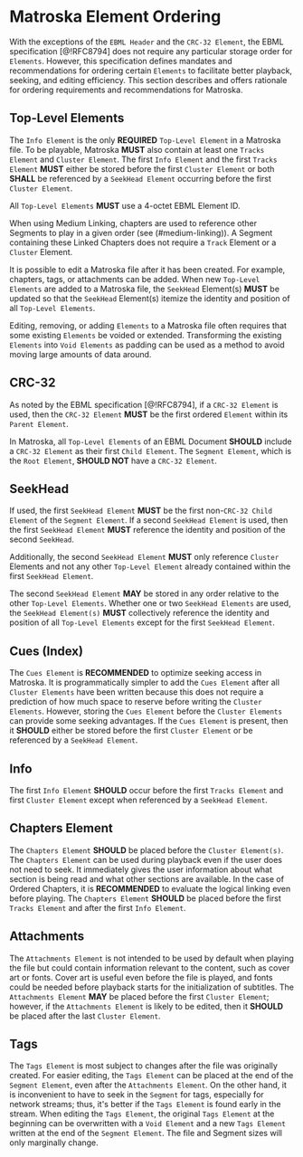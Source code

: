 # Matroska Element Ordering

With the exceptions of the `EBML Header` and the `CRC-32 Element`, the EBML specification [@!RFC8794] does not
require any particular storage order for `Elements`. However, this specification
defines mandates and recommendations for ordering certain `Elements` to facilitate
better playback, seeking, and editing efficiency. This section describes and offers
rationale for ordering requirements and recommendations for Matroska.

## Top-Level Elements

The `Info Element` is the only **REQUIRED** `Top-Level Element` in a Matroska file.
To be playable, Matroska **MUST** also contain at least one `Tracks Element` and `Cluster Element`.
The first `Info Element` and the first `Tracks Element` **MUST** either be stored before the first
`Cluster Element` or both **SHALL** be referenced by a `SeekHead Element` occurring before the first `Cluster Element`.

All `Top-Level Elements` **MUST** use a 4-octet EBML Element ID.

When using Medium Linking, chapters are used to reference other Segments to play in a given order (see (#medium-linking)).
A Segment containing these Linked Chapters does not require a `Track` Element or a `Cluster` Element.

It is possible to edit a Matroska file after it has been created. For example, chapters,
tags, or attachments can be added. When new `Top-Level Elements` are added to a Matroska file,
the `SeekHead` Element(s) **MUST** be updated so that the `SeekHead` Element(s) itemize
the identity and position of all `Top-Level Elements`.

Editing, removing, or adding
`Elements` to a Matroska file often requires that some existing `Elements` be voided
or extended.
Transforming the existing `Elements` into `Void Elements` as padding can be used
as a method to avoid moving large amounts of data around.

## CRC-32

As noted by the EBML specification [@!RFC8794], if a `CRC-32 Element` is used, then the `CRC-32 Element`
**MUST** be the first ordered `Element` within its `Parent Element`.

In Matroska, all `Top-Level Elements` of an EBML Document **SHOULD** include a `CRC-32 Element`
as their first `Child Element`.
The `Segment Element`, which is the `Root Element`, **SHOULD NOT** have a `CRC-32 Element`.

## SeekHead

If used, the first `SeekHead Element` **MUST** be the first non-`CRC-32 Child Element`
of the `Segment Element`. If a second `SeekHead Element` is used, then the first
`SeekHead Element` **MUST** reference the identity and position of the second `SeekHead`.

Additionally, the second `SeekHead Element` **MUST** only reference `Cluster` Elements
and not any other `Top-Level Element` already contained within the first `SeekHead Element`.

The second `SeekHead Element` **MAY** be stored in any order relative to the other `Top-Level Elements`.
Whether one or two `SeekHead Elements` are used, the `SeekHead Element(s)` **MUST**
collectively reference the identity and position of all `Top-Level Elements` except
for the first `SeekHead Element`.

## Cues (Index)

The `Cues Element` is **RECOMMENDED** to optimize seeking access in Matroska. It is
programmatically simpler to add the `Cues Element` after all `Cluster Elements`
have been written because this does not require a prediction of how much space to
reserve before writing the `Cluster Elements`. However, storing the `Cues Element`
before the `Cluster Elements` can provide some seeking advantages. If the `Cues Element`
is present, then it **SHOULD** either be stored before the first `Cluster Element`
or be referenced by a `SeekHead Element`.

## Info

The first `Info Element` **SHOULD** occur before the first `Tracks Element` and first
`Cluster Element` except when referenced by a `SeekHead Element`.

## Chapters Element

The `Chapters Element` **SHOULD** be placed before the `Cluster Element(s)`. The
`Chapters Element` can be used during playback even if the user does not need to seek.
It immediately gives the user information about what section is being read and what
other sections are available. In the case of Ordered Chapters, it is **RECOMMENDED** to evaluate
the logical linking even before playing. The `Chapters Element` **SHOULD** be placed before
the first `Tracks Element` and after the first `Info Element`.

## Attachments

The `Attachments Element` is not intended to be used by default when playing the file
but could contain information relevant to the content, such as cover art or fonts.
Cover art is useful even before the file is played, and fonts could be needed before playback
starts for the initialization of subtitles. The `Attachments Element` **MAY** be placed before
the first `Cluster Element`; however, if the `Attachments Element` is likely to be edited,
then it **SHOULD** be placed after the last `Cluster Element`.

## Tags

The `Tags Element` is most subject to changes after the file was originally created.
For easier editing, the `Tags Element` can be placed at the end of the `Segment Element`,
even after the `Attachments Element`. On the other hand, it is inconvenient to have to
seek in the `Segment` for tags, especially for network streams; thus, it's better if the
`Tags Element` is found early in the stream. When editing the `Tags Element`, the original
`Tags Element` at the beginning can be overwritten with a `Void Element` and a
new `Tags Element` written at the end of the `Segment Element`. The file and Segment sizes will only marginally change.

